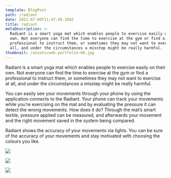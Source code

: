```yaml
---
template: BlogPost
path: /radiant
date: 2021-07-09T11:47:49.168Z
title: radiant
metaDescription: >-
  Radiant is a smart yoga mat which enables people to exercise easily on their
  own. Not everyone can find the time to exercise at the gym or find a
  professional to instruct them, or sometimes they may not want to exercise at
  all, and under the circumstances a misstep might be really harmful. 
thumbnail: /assets/web-portfolio-08.jpg
---
```

Radiant is a smart yoga mat which enables people to exercise easily on their own. Not everyone can find the time to exercise at the gym or find a professional to instruct them, or sometimes they may not want to exercise at all, and under the circumstances a misstep might be really harmful. 

You can easily see your movements through your phone by using the application connects to the Radiant. Your phone can track your movements while you’re exercising on the mat and by evaluating the pressure it can detect the wrong movements. How does it do? Through the mat’s smart textile, pressure applied can be measured, and afterwards your movement and the right movement saved in the system being compared.  

Radiant shows the accuracy of your movements via lights. You can be sure of the accuracy of your movements and stay motivated with choosing the colours you like. 

![](/assets/web-portfolio-05.jpg)

![](/assets/web-portfolio-06.jpg)

![](/assets/web-portfolio-07.jpg)
